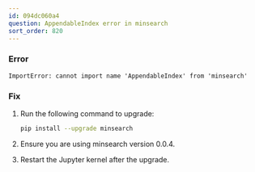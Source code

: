 ```yaml
---
id: 094dc060a4
question: AppendableIndex error in minsearch
sort_order: 820
---
```


### Error

```
ImportError: cannot import name 'AppendableIndex' from 'minsearch'
```

### Fix

1. Run the following command to upgrade:
   
   ```bash
   pip install --upgrade minsearch
   ```

2. Ensure you are using minsearch version 0.0.4.

3. Restart the Jupyter kernel after the upgrade.